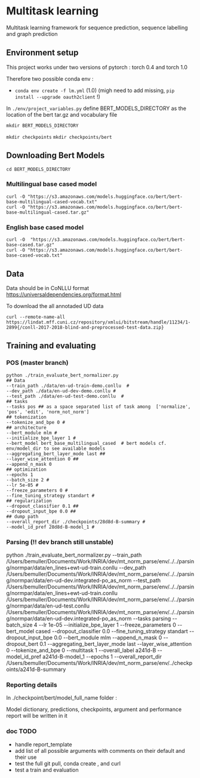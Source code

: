 # Multitask learning 

Multitask learning framework for sequence prediction, sequence labelling and graph prediction

## Environment setup 

This project works under two versions of pytorch : torch 0.4 and torch 1.0  

Therefore two possible conda env : 
- `conda env create -f lm.yml`  (1.0) (migh need to add missing, `pip install --upgrade oauth2client` !)

In `./env/project_variables.py` define BERT_MODELS_DIRECTORY as the location of the bert tar.gz and vocabulary file 

`mkdir BERT_MODELS_DIRECTORY`

`mkdir checkpoints`
`mkdir checkpoints/bert`

## Downloading Bert Models 


`cd BERT_MODELS_DIRECTORY`

### Multilingual base cased model 

`curl -O "https://s3.amazonaws.com/models.huggingface.co/bert/bert-base-multilingual-cased-vocab.txt"` <br>
`curl -O "https://s3.amazonaws.com/models.huggingface.co/bert/bert-base-multilingual-cased.tar.gz"`

### English base cased model 

`curl -O  "https://s3.amazonaws.com/models.huggingface.co/bert/bert-base-cased.tar.gz"` <br>
`curl -O "https://s3.amazonaws.com/models.huggingface.co/bert/bert-base-cased-vocab.txt"`


## Data

Data should be in CoNLLU format https://universaldependencies.org/format.html

To download the all annotaded UD data 

`curl --remote-name-all https://lindat.mff.cuni.cz/repository/xmlui/bitstream/handle/11234/1-2899{/conll-2017-2018-blind-and-preprocessed-test-data.zip}`


## Training and evaluating 



### POS (master branch)

```
python ./train_evaluate_bert_normalizer.py 
## Data
--train_path ./data/en-ud-train-demo.conllu  # 
--dev_path ./data/en-ud-dev-demo.conllu # 
--test_path ./data/en-ud-test-demo.conllu  # 
## tasks 
--tasks pos ## as a space separated list of task among  ['normalize', 'pos', 'edit', 'norm_not_norm']
## tokenization 
--tokenize_and_bpe 0 #
## architecture
--bert_module mlm # 
--initialize_bpe_layer 1 #
--bert_model bert_base_multilingual_cased  # bert models cf. env/model_dir to see available models 
--aggregating_bert_layer_mode last ## 
--layer_wise_attention 0 ##
--append_n_mask 0
## optimization
--epochs 1 
--batch_size 2 #
--lr 5e-05 #
--freeze_parameters 0 #
--fine_tuning_strategy standart # 
## regularization 
--dropout_classifier 0.1 ## 
--dropout_input_bpe 0.0 ##
## dump path 
--overall_report_dir ./checkpoints/28d8d-B-summary #
--model_id_pref 28d8d-B-model_1 #
``` 

### Parsing (!! dev branch still unstable)

 python ./train_evaluate_bert_normalizer.py --train_path /Users/bemuller/Documents/Work/INRIA/dev/mt_norm_parse/env/../../parsing/normpar/data/en_lines+ewt-ud-train.conllu --dev_path /Users/bemuller/Documents/Work/INRIA/dev/mt_norm_parse/env/../../parsing/normpar/data/en-ud-dev.integrated-po_as_norm --test_path /Users/bemuller/Documents/Work/INRIA/dev/mt_norm_parse/env/../../parsing/normpar/data/en_lines+ewt-ud-train.conllu /Users/bemuller/Documents/Work/INRIA/dev/mt_norm_parse/env/../../parsing/normpar/data/en-ud-test.conllu /Users/bemuller/Documents/Work/INRIA/dev/mt_norm_parse/env/../../parsing/normpar/data/en-ud-dev.integrated-po_as_norm --tasks parsing --batch_size 4 --lr 1e-05 --initialize_bpe_layer 1 --freeze_parameters 0 --bert_model cased --dropout_classifier 0.0 --fine_tuning_strategy standart --dropout_input_bpe 0.0 --bert_module mlm --append_n_mask 0 --dropout_bert 0.1 --aggregating_bert_layer_mode last --layer_wise_attention 0 --tokenize_and_bpe 0 --multitask 1 --overall_label a241d-B --model_id_pref a241d-B-model_1 --epochs 1 --overall_report_dir /Users/bemuller/Documents/Work/INRIA/dev/mt_norm_parse/env/../checkpoints/a241d-B-summary


### Reporting details 

In ./checkpoint/bert/model_full_name folder :

Model dictionary, predictions, checkpoints, argument and performance report will be written in it 


### doc TODO 
- handle report_template 
- add list of all possible arguments with comments on their default and their use 
- test the full git pull, conda create , and curl 
- test a train and evaluation 



